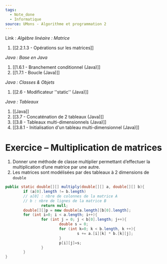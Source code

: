 ```yaml
---
tags:
  - Note_done
  - Informatique
source: UMons - Algorithme et programmation 2
---
```


Link :
_Algèbre linéaire : Matrice_
1. [[2.2.1.3 - Opérations sur les matrices]]

_Java : Base en Java_
1. [[1.6.1 - Branchement conditionnel (Java)]]
2. [[1.7.1 - Boucle (Java)]]

_Java : Classes & Objets_
1. [[2.6 - Modificateur ''static'' (Java)]]

_Java : Tableaux_
1. [[Java]]
2. [[3.7 - Concaténation de 2 tableaux (Java)]]
3. [[3.8 - Tableaux multi-dimensionnels (Java)]]
4. [[3.8.1 - Initialisation d'un tableau multi-dimensionnel (Java)]]

# Exercice – Multiplication de matrices 
1. Donner une méthode de classe multiplier permettant d’effectuer la multiplication d’une matrice par une autre. 
2. Les matrices sont modélisées par des tableaux à 2 dimensions de `double`

```java
public static double[][] multiply(double[][] a, double[][] b){
		if (a[0].length != b.length)
		// a[0] : nbre de colonnes de la matrice A
		// b : nbre de lignes de la matrice B
				return null;
		double[][]p = new double[a.length][b[0].length];
		for (int i=0; i < a.length; i++){
				for (int j = 0; j < b[0].length; j++){
						double s = 0;
						for (int k=0; k < b.length, k ++){
								s += a.[i][k] * b.[k][j];
						}
						p[i][j]=s;
				}
		}
}
```